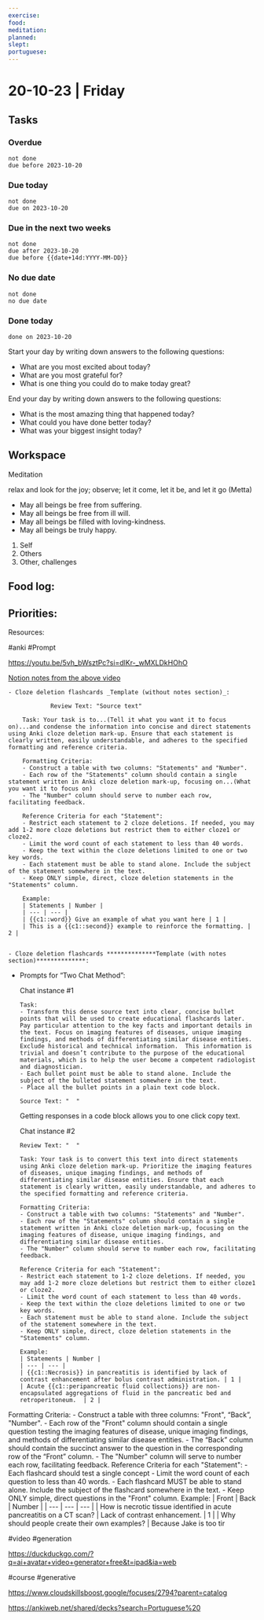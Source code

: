 ```yaml
---
exercise: 
food: 
meditation: 
planned: 
slept: 
portuguese:
---
```


# 20-10-23 | Friday

## Tasks
### Overdue
```tasks
not done
due before 2023-10-20
```

### Due today
```tasks
not done
due on 2023-10-20
```

### Due in the next two weeks
```tasks
not done
due after 2023-10-20
due before {{date+14d:YYYY-MM-DD}}
```

### No due date
```tasks
not done
no due date
```

### Done today
```tasks
done on 2023-10-20
```


Start your day by writing down answers to the following questions:

- What are you most excited about today? 
- What are you most grateful for? 
- What is one thing you could do to make today great?  

End your day by writing down answers to the following questions: 

- What is the most amazing thing that happened today? 
- What could you have done better today? 
- What was your biggest insight today?

## Workspace

Meditation 

relax and look for the joy; observe; let it come, let it be, and let it go
(Metta)
-   May all beings be free from suffering.
-   May all beings be free from ill will.
-   May all beings be filled with loving-kindness.
-   May all beings be truly happy.

1. Self
2. Others
3. Other, challenges

Food log:
- 

Priorities:
- 

Resources:


#anki #Prompt 

https://youtu.be/5vh_bWsztPc?si=dlKr-_wMXLDkHOhO

[Notion notes from the above video](https://thevitalcurriculum.notion.site/AI-Master-Guides-ca4db7147f3e43f5a92bb297142280f8)


    - Cloze deletion flashcards _Template (without notes section)_:
        
                Review Text: "Source text"
        
        Task: Your task is to...(Tell it what you want it to focus on)...and condense the information into concise and direct statements using Anki cloze deletion mark-up. Ensure that each statement is clearly written, easily understandable, and adheres to the specified formatting and reference criteria. 
        
        Formatting Criteria: 
        - Construct a table with two columns: "Statements" and "Number".
        - Each row of the "Statements" column should contain a single statement written in Anki cloze deletion mark-up, focusing on...(What you want it to focus on)
        - The "Number" column should serve to number each row, facilitating feedback.
        
        Reference Criteria for each "Statement":
        - Restrict each statement to 2 cloze deletions. If needed, you may add 1-2 more cloze deletions but restrict them to either cloze1 or cloze2.
        - Limit the word count of each statement to less than 40 words.
        - Keep the text within the cloze deletions limited to one or two key words.
        - Each statement must be able to stand alone. Include the subject of the statement somewhere in the text.
        - Keep ONLY simple, direct, cloze deletion statements in the "Statements" column.
        
        Example: 
        | Statements | Number |
        | --- | --- |
        | {{c1::word}} Give an example of what you want here | 1 |
        | This is a {{c1::second}} example to reinforce the formatting. | 2 |

        
    - Cloze deletion flashcards **************Template (with notes section)**************:



- Prompts for “Two Chat Method”:
    
    Chat instance #1
    
    ```vbnet
    Task: 
    - Transform this dense source text into clear, concise bullet points that will be used to create educational flashcards later. Pay particular attention to the key facts and important details in the text. Focus on imaging features of diseases, unique imaging findings, and methods of differentiating similar disease entities.  Exclude historical and technical information.  This information is trivial and doesn’t contribute to the purpose of the educational materials, which is to help the user become a competent radiologist and diagnostician.
    - Each bullet point must be able to stand alone. Include the subject of the bulleted statement somewhere in the text.
    - Place all the bullet points in a plain text code block.
    
    Source Text: "  "
    ```
    
    Getting responses in a code block allows you to one click copy text.
    
    Chat instance #2
    
    ```vbnet
    Review Text: "  "
    
    Task: Your task is to convert this text into direct statements using Anki cloze deletion mark-up. Prioritize the imaging features of diseases, unique imaging findings, and methods of differentiating similar disease entities. Ensure that each statement is clearly written, easily understandable, and adheres to the specified formatting and reference criteria.
    
    Formatting Criteria: 
    - Construct a table with two columns: "Statements" and "Number".
    - Each row of the "Statements" column should contain a single statement written in Anki cloze deletion mark-up, focusing on the imaging features of disease, unique imaging findings, and differentiating similar disease entities. 
    - The "Number" column should serve to number each row, facilitating feedback.
    
    Reference Criteria for each "Statement":
    - Restrict each statement to 1-2 cloze deletions. If needed, you may add 1-2 more cloze deletions but restrict them to either cloze1 or cloze2.
    - Limit the word count of each statement to less than 40 words.
    - Keep the text within the cloze deletions limited to one or two key words.
    - Each statement must be able to stand alone. Include the subject of the statement somewhere in the text.
    - Keep ONLY simple, direct, cloze deletion statements in the "Statements" column. 
    
    Example: 
    | Statements | Number |
    | --- | --- |
    | {{c1::Necrosis}} in pancreatitis is identified by lack of contrast enhancement after bolus contrast administration. | 1 |
    | Acute {{c1::peripancreatic fluid collections}} are non-encapsulated aggregations of fluid in the pancreatic bed and retroperitoneum.  | 2 |
    ```


Formatting Criteria: - Construct a table with three columns: "Front", “Back”, "Number". - Each row of the "Front" column should contain a single question testing the imaging features of disease, unique imaging findings, and methods of differentiating similar disease entities. - The “Back” column should contain the succinct answer to the question in the corresponding row of the “Front” column. - The "Number" column will serve to number each row, facilitating feedback. Reference Criteria for each "Statement": - Each flashcard should test a single concept - Limit the word count of each question to less than 40 words. - Each flashcard MUST be able to stand alone. Include the subject of the flashcard somewhere in the text. - Keep ONLY simple, direct questions in the "Front" column. Example: | Front | Back | Number | | --- | --- | --- | | How is necrotic tissue identified in acute pancreatitis on a CT scan? | Lack of contrast enhancement. | 1 | | Why should people create their own examples? | Because Jake is too tir

#video #generation


https://duckduckgo.com/?q=ai+avatar+video+generator+free&t=ipad&ia=web


#course
#generative 

https://www.cloudskillsboost.google/focuses/2794?parent=catalog

https://ankiweb.net/shared/decks?search=Portuguese%20